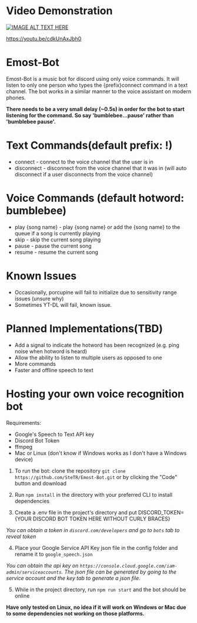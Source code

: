
# Video Demonstration
[![IMAGE ALT TEXT HERE](https://img.youtube.com/vi/cdkUnAxJbh0/0.jpg)](https://www.youtube.com/watch?v=cdkUnAxJbh0)

https://youtu.be/cdkUnAxJbh0

# Emost-Bot
Emost-Bot is a music bot for discord using only voice commands. It will listen to only one person who types the {prefix}connect command in a text channel. The bot works in a similar manner to the voice assistant on modern phones.

**There needs to be a very small delay (~0.5s) in order for the bot to start listening for the command. So say 'bumblebee...pause' rather than 'bumblebee pause'.**

# Text Commands(default prefix: !)
* connect - connect to the voice channel that the user is in
* disconnect - disconnect from the voice channel that it was in (will auto disconnect if a user disconnects from the voice channel)

# Voice Commands (default hotword: bumblebee)
* play {song name} - play {song name} or add the {song name} to the queue if a song is currently playing
* skip - skip the current song playing
* pause - pause the current song
* resume - resume the current song

# Known Issues
* Occasionally, porcupine will fail to initialize due to sensitivity range issues (unsure why)
* Sometimes YT-DL will fail, known issue.

# Planned Implementations(TBD)
* Add a signal to indicate the hotword has been recognized (e.g. ping noise when hotword is heard)
* Allow the ability to listen to multiple users as opposed to one
* More commands
* Faster and offline speech to text 

# Hosting your own voice recognition bot
Requirements:
* Google's Speech to Text API key
* Discord Bot Token
* ffmpeg
* Mac or Linux (don't know if Windows works as I don't have a Windows device)


1. To run the bot: clone the repository
```git clone https://github.com/SteTR/Emost-Bot.git``` or by clicking the "Code" button and download

2. Run ```npm install``` in the directory with your preferred CLI to install dependencies

3. Create a .env file in the project's directory and put DISCORD_TOKEN={YOUR DISCORD BOT TOKEN HERE WITHOUT CURLY BRACES}

*You can obtain a token in ```discord.com/developers``` and go to ```bots``` tab to reveal token* 

4. Place your Google Service API Key json file in the config folder and rename it to ```google_speech.json```

*You can obtain the api key on ```https://console.cloud.google.com/iam-admin/serviceaccounts```. The json file can be generated by going to the service account and the key tab to generate a json file.*

5. While in the project directory, run ```npm run start``` and the bot should be online

**Have only tested on Linux, no idea if it will work on Windows or Mac due to some dependencies not working on those platforms.**


